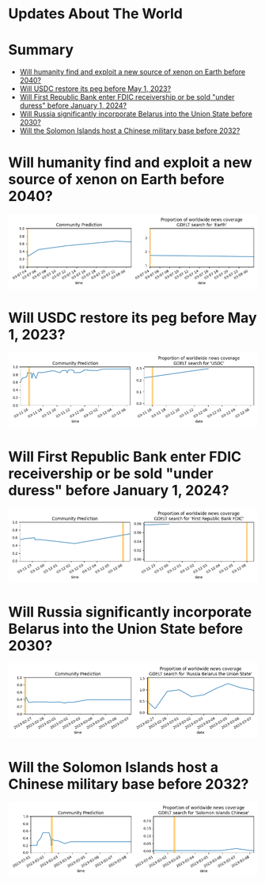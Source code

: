 
Updates About The World
=======================

Summary
=======

* [Will humanity find and exploit a new source of xenon on Earth before 2040?](#will-humanity-find-and-exploit-a-new-source-of-xenon-on-earth-before-2040)
* [Will USDC restore its peg before May 1, 2023?](#will-usdc-restore-its-peg-before-may-1-2023)
* [Will First Republic Bank enter FDIC receivership or be sold "under duress" before January 1, 2024?](#will-first-republic-bank-enter-fdic-receivership-or-be-sold-under-duress-before-january-1-2024)
* [Will Russia significantly incorporate Belarus into the Union State before 2030?](#will-russia-significantly-incorporate-belarus-into-the-union-state-before-2030)
* [Will the Solomon Islands host a Chinese military base before 2032?](#will-the-solomon-islands-host-a-chinese-military-base-before-2032)

# Will humanity find and exploit a new source of xenon on Earth before 2040?


![Missing xenon found and used?](assets/01.png)
# Will USDC restore its peg before May 1, 2023?


![USDC peg restoration before May 2023?](assets/06.png)
# Will First Republic Bank enter FDIC receivership or be sold "under duress" before January 1, 2024?


![First Republic Bank collapse before 2024?](assets/07.png)
# Will Russia significantly incorporate Belarus into the Union State before 2030?


![Russia taking over Belarus before 2030](assets/08.png)
# Will the Solomon Islands host a Chinese military base before 2032?


![Chinese Military Base in the Solomon Islands](assets/09.png)